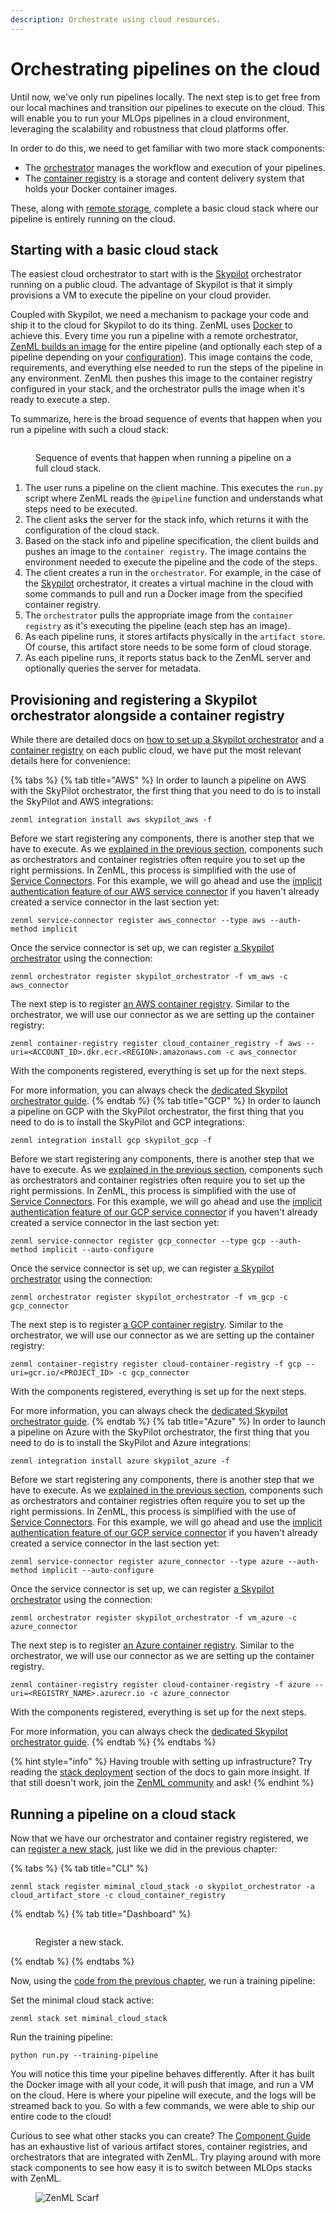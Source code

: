 ```yaml
---
description: Orchestrate using cloud resources.
---
```


# Orchestrating pipelines on the cloud

Until now, we've only run pipelines locally. The next step is to get free from our local machines and transition our pipelines to execute on the cloud. This will enable you to run your MLOps pipelines in a cloud environment, leveraging the scalability and robustness that cloud platforms offer.

In order to do this, we need to get familiar with two more stack components: 

- The [orchestrator](../../stacks-and-components/component-guide/orchestrators/) manages the workflow and execution of your pipelines.
- The [container registry](../../stacks-and-components/component-guide/container-registries/) is a storage and content delivery system that holds your Docker container images.

These, along with [remote storage](remote-storage.md), complete a basic cloud stack where our pipeline is entirely running on the cloud. 

## Starting with a basic cloud stack

The easiest cloud orchestrator to start with is the [Skypilot](https://skypilot.readthedocs.io/) orchestrator running on a public cloud. The advantage of Skypilot is that it simply provisions a VM to execute the pipeline on your cloud provider.

Coupled with Skypilot, we need a mechanism to package your code and ship it to the cloud for Skypilot to do its thing. ZenML uses [Docker](https://www.docker.com/) to achieve this. Every time you run a pipeline with a remote orchestrator, [ZenML builds an image](../advanced-guide/configuring-zenml/connect-your-git-repository.md) for the entire pipeline (and optionally each step of a pipeline depending on your [configuration](../advanced-guide/infrastructure-management/containerize-your-pipeline.md)). This image contains the code, requirements, and everything else needed to run the steps of the pipeline in any environment. ZenML then pushes this image to the container registry configured in your stack, and the orchestrator pulls the image when it's ready to execute a step.

To summarize, here is the broad sequence of events that happen when you run a pipeline with such a cloud stack:

<figure><img src="../../.gitbook/assets/cloud_orchestration_run.png" alt=""><figcaption><p>Sequence of events that happen when running a pipeline on a full cloud stack.</p></figcaption></figure>

1. The user runs a pipeline on the client machine. This executes the `run.py` script where ZenML reads the `@pipeline` function and understands what steps need to be executed.
2. The client asks the server for the stack info, which returns it with the configuration of the cloud stack.
3. Based on the stack info and pipeline specification, the client builds and pushes an image to the `container registry`. The image contains the environment needed to execute the pipeline and the code of the steps.
4. The client creates a run in the `orchestrator`. For example, in the case of the [Skypilot](https://skypilot.readthedocs.io/) orchestrator, it creates a virtual machine in the cloud with some commands to pull and run a Docker image from the specified container registry.  
5. The `orchestrator` pulls the appropriate image from the `container registry` as it's executing the pipeline (each step has an image).
6. As each pipeline runs, it stores artifacts physically in the `artifact store`. Of course, this artifact store needs to be some form of cloud storage.
7. As each pipeline runs, it reports status back to the ZenML server and optionally queries the server for metadata.

## Provisioning and registering a Skypilot orchestrator alongside a container registry

While there are detailed docs on [how to set up a Skypilot orchestrator](../../stacks-and-components/component-guide/orchestrators/skypilot-vm.md) and a [container registry](../../stacks-and-components/component-guide/container-registries/container-registries.md) on each public cloud, we have put the most relevant details here for convenience:

{% tabs %}
{% tab title="AWS" %}
In order to launch a pipeline on AWS with the SkyPilot orchestrator, the first 
thing that you need to do is to install the SkyPilot and AWS integrations:

```shell
zenml integration install aws skypilot_aws -f
```

Before we start registering any components, there is another step that we have 
to execute. As we [explained in the previous section](./remote-storage.md#configuring-permissions-with-your-first-service-connector), 
components such as orchestrators and container registries often require you to 
set up the right permissions. In ZenML, this process is simplified with the 
use of [Service Connectors](../../stacks-and-components/auth-management). 
For this example, we will go ahead and use the [implicit authentication feature 
of our AWS service connector](../../stacks-and-components/auth-management/aws-service-connector.md#implicit-authentication) 
if you haven't already created a service connector in the last section yet:

```shell
zenml service-connector register aws_connector --type aws --auth-method implicit
```
Once the service connector is set up, we can register [a
Skypilot orchestrator](../../stacks-and-components/component-guide/orchestrators/skypilot-vm.md) 
using the connection:

```shell
zenml orchestrator register skypilot_orchestrator -f vm_aws -c aws_connector
```

The next step is to register [an AWS container registry](../../stacks-and-components/component-guide/container-registries/aws.md). 
Similar to the orchestrator, we will use our connector as we are setting up the 
container registry:

```shell
zenml container-registry register cloud_container_registry -f aws --uri=<ACCOUNT_ID>.dkr.ecr.<REGION>.amazonaws.com -c aws_connector
```

With the components registered, everything is set up for the next steps. 

For more information, you can always check the [dedicated Skypilot orchestrator guide](../../stacks-and-components/component-guide/orchestrators/skypilot-vm.md).
{% endtab %}
{% tab title="GCP" %}
In order to launch a pipeline on GCP with the SkyPilot orchestrator, the first 
thing that you need to do is to install the SkyPilot and GCP integrations:

```shell
zenml integration install gcp skypilot_gcp -f
```

Before we start registering any components, there is another step that we have 
to execute. As we [explained in the previous section](./remote-storage.md#configuring-permissions-with-your-first-service-connector), 
components such as orchestrators and container registries often require you to 
set up the right permissions. In ZenML, this process is simplified with the 
use of [Service Connectors](../../stacks-and-components/auth-management). 
For this example, we will go ahead and use the [implicit authentication feature 
of our GCP service connector](../../stacks-and-components/auth-management/gcp-service-connector.md#implicit-authentication) 
if you haven't already created a service connector in the last section yet:

```shell
zenml service-connector register gcp_connector --type gcp --auth-method implicit --auto-configure
```
Once the service connector is set up, we can register [a 
Skypilot orchestrator](../../stacks-and-components/component-guide/orchestrators/skypilot-vm.md) 
using the connection:

```shell
zenml orchestrator register skypilot_orchestrator -f vm_gcp -c gcp_connector
```

The next step is to register [a GCP container registry](../../stacks-and-components/component-guide/container-registries/gcp.md). 
Similar to the orchestrator, we will use our connector as we are setting up the 
container registry:

```shell
zenml container-registry register cloud-container-registry -f gcp --uri=gcr.io/<PROJECT_ID> -c gcp_connector
```

With the components registered, everything is set up for the next steps. 

For more information, you can always check the [dedicated Skypilot orchestrator guide](../../stacks-and-components/component-guide/orchestrators/skypilot-vm.md).
{% endtab %}
{% tab title="Azure" %}
In order to launch a pipeline on Azure with the SkyPilot orchestrator, the first 
thing that you need to do is to install the SkyPilot and Azure integrations:

```shell
zenml integration install azure skypilot_azure -f
```

Before we start registering any components, there is another step that we have 
to execute. As we [explained in the previous section](./remote-storage.md#configuring-permissions-with-your-first-service-connector), 
components such as orchestrators and container registries often require you to 
set up the right permissions. In ZenML, this process is simplified with the 
use of [Service Connectors](../../stacks-and-components/auth-management). 
For this example, we will go ahead and use the [implicit authentication feature 
of our GCP service connector](../../stacks-and-components/auth-management/gcp-service-connector.md#implicit-authentication) 
if you haven't already created a service connector in the last section yet:

```shell
zenml service-connector register azure_connector --type azure --auth-method implicit --auto-configure
```
Once the service connector is set up, we can register [a 
Skypilot orchestrator](../../stacks-and-components/component-guide/orchestrators/skypilot-vm.md) 
using the connection:

```shell
zenml orchestrator register skypilot_orchestrator -f vm_azure -c azure_connector
```

The next step is to register [an Azure container registry](../../stacks-and-components/component-guide/container-registries/azure.md). 
Similar to the orchestrator, we will use our connector as we are setting up the 
container registry.

```shell
zenml container-registry register cloud-container-registry -f azure --uri=<REGISTRY_NAME>.azurecr.io -c azure_connector
```

With the components registered, everything is set up for the next steps. 

For more information, you can always check the [dedicated Skypilot orchestrator guide](../../stacks-and-components/component-guide/orchestrators/skypilot-vm.md).
{% endtab %}
{% endtabs %}

{% hint style="info" %}
Having trouble with setting up infrastructure? Try reading the [stack deployment](../../stacks-and-components/stack-deployment/) section of the docs to gain more insight. If that still doesn't work, join the [ZenML community](https://zenml.io/slack) and ask!
{% endhint %}

## Running a pipeline on a cloud stack

Now that we have our orchestrator and container registry registered, we can [register a new stack](understand-stacks.md#registering-a-stack), just like we did in the previous chapter:

{% tabs %}
{% tab title="CLI" %}
```shell
zenml stack register miminal_cloud_stack -o skypilot_orchestrator -a cloud_artifact_store -c cloud_container_registry
```
{% endtab %}
{% tab title="Dashboard" %}
<figure><img src="../../.gitbook/assets/CreateStack.png" alt=""><figcaption><p>Register a new stack.</p></figcaption></figure>
{% endtab %}
{% endtabs %}

Now, using the [code from the previous chapter](understand-stacks.md#run-a-pipeline-on-the-new-local-stack), we run a training
pipeline:

Set the minimal cloud stack active:

```shell
zenml stack set miminal_cloud_stack
```

Run the training pipeline:
```shell
python run.py --training-pipeline
```
 
You will notice this time your pipeline behaves differently. After it has built the Docker image with all your code, it will push that image, and run a VM on the cloud. Here is where your pipeline will execute, and the logs will be streamed back to you. So with a few commands, we were able to ship our entire code to the cloud!

Curious to see what other stacks you can create? The [Component Guide](../../stacks-and-components/component-guide/) has an exhaustive list of various artifact stores, container registries, and orchestrators that are integrated with ZenML. Try playing around with more stack components to see how easy it is to switch between MLOps stacks with ZenML.

<!-- For scarf -->
<figure><img alt="ZenML Scarf" referrerpolicy="no-referrer-when-downgrade" src="https://static.scarf.sh/a.png?x-pxid=f0b4f458-0a54-4fcd-aa95-d5ee424815bc" /></figure>
